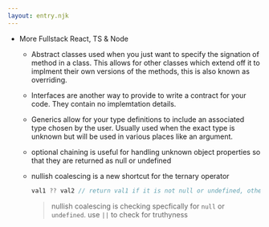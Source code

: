 ```yaml
---
layout: entry.njk
---
```


- More Fullstack React, TS & Node
  - Abstract classes used when you just want to specify the signation of method in a class. This allows for other classes which extend off it to implment their own versions of the methods, this is also known as overriding.
  - Interfaces are another way to provide to write a contract for your code. They contain no implemtation details.
  - Generics allow for your type definitions to include an associated type chosen by the user. Usually used when the exact type is unknown but will be used in various places like an argument.
  - optional chaining is useful for handling unknown object properties so that they are returned as null or undefined
  - nullish coalescing is a new shortcut for the ternary operator 
  
    ```js
    val1 ?? val2 // return val1 if it is not null or undefined, otherwise return val2 
    ```
    > nullish coalescing is checking specfically for `null` or `undefined`. use `||` to check for truthyness 
